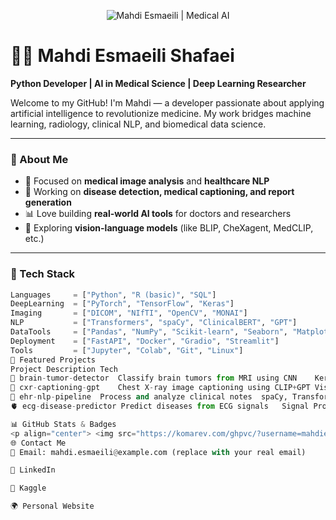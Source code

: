 <!-- BANNER -->
<p align="center">
  <img src="https://raw.githubusercontent.com/mahdiesmaeili/mahdiesmaeili/main/assets/medical_ai_banner.png" alt="Mahdi Esmaeili | Medical AI" style="max-width: 100%;" />
</p>

# 👨‍⚕️ Mahdi Esmaeili Shafaei

**Python Developer | AI in Medical Science | Deep Learning Researcher**

Welcome to my GitHub! I'm Mahdi — a developer passionate about applying artificial intelligence to revolutionize medicine. My work bridges machine learning, radiology, clinical NLP, and biomedical data science.

---

### 🧬 About Me

- 🧠 Focused on **medical image analysis** and **healthcare NLP**
- 🔬 Working on **disease detection, medical captioning, and report generation**
- 📊 Love building **real-world AI tools** for doctors and researchers
- 🤖 Exploring **vision-language models** (like BLIP, CheXagent, MedCLIP, etc.)

---

### 🧰 Tech Stack

```python
Languages     = ["Python", "R (basic)", "SQL"]
DeepLearning  = ["PyTorch", "TensorFlow", "Keras"]
Imaging       = ["DICOM", "NIfTI", "OpenCV", "MONAI"]
NLP           = ["Transformers", "spaCy", "ClinicalBERT", "GPT"]
DataTools     = ["Pandas", "NumPy", "Scikit-learn", "Seaborn", "Matplotlib"]
Deployment    = ["FastAPI", "Docker", "Gradio", "Streamlit"]
Tools         = ["Jupyter", "Colab", "Git", "Linux"]
📌 Featured Projects
Project	Description	Tech
🧠 brain-tumor-detector	Classify brain tumors from MRI using CNN	Keras, Medical Imaging
🩻 cxr-captioning-gpt	Chest X-ray image captioning using CLIP+GPT	Vision-Language, PyTorch
📄 ehr-nlp-pipeline	Process and analyze clinical notes	spaCy, Transformers, NLP
🫀 ecg-disease-predictor	Predict diseases from ECG signals	Signal Processing, ML

📊 GitHub Stats & Badges
<p align="center"> <img src="https://komarev.com/ghpvc/?username=mahdiesmaeili&label=Profile%20views&color=0e75b6&style=flat" alt="Profile Views" /> <img src="https://img.shields.io/github/followers/mahdiesmaeili?label=Followers&style=social" alt="GitHub Followers" /> </p> <p align="center"> <img src="https://github-readme-stats.vercel.app/api?username=mahdiesmaeili&show_icons=true&theme=react&hide_title=false" alt="Mahdi's GitHub Stats" /> </p> <p align="center"> <img src="https://github-readme-streak-stats.herokuapp.com/?user=mahdiesmaeili&theme=react" alt="GitHub Streak" /> </p> <p align="center"> <img src="https://github-readme-stats.vercel.app/api/top-langs/?username=mahdiesmaeili&layout=compact&theme=react" alt="Top Languages" /> </p>
🌐 Contact Me
📧 Email: mahdi.esmaeili@example.com (replace with your real email)

💼 LinkedIn

🧠 Kaggle

🌍 Personal Website
